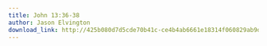 ```yaml
---
title: John 13:36-38
author: Jason Elvington
download_link: http://425b080d7d5cde70b41c-ce4b4ab6661e18314f060829ab9d3455.r81.cf2.rackcdn.com/2013-03-17-john_13_36_38.mp3
---
```

